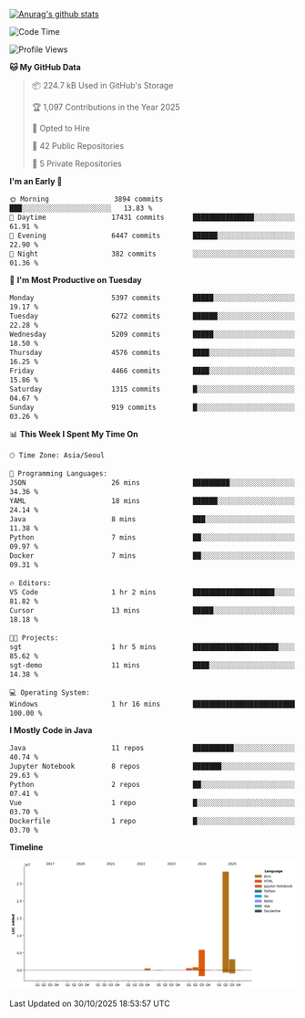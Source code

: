 [![Anurag's github stats](https://github-readme-stats.vercel.app/api?username=hajubal)](https://github.com/anuraghazra/github-readme-stats)

<!--START_SECTION:waka-->
![Code Time](http://img.shields.io/badge/Code%20Time-797%20hrs%2042%20mins-blue)

![Profile Views](http://img.shields.io/badge/Profile%20Views-0-blue)

**🐱 My GitHub Data** 

> 📦 224.7 kB Used in GitHub's Storage 
 > 
> 🏆 1,097 Contributions in the Year 2025
 > 
> 💼 Opted to Hire
 > 
> 📜 42 Public Repositories 
 > 
> 🔑 5 Private Repositories 
 > 
**I'm an Early 🐤** 

```text
🌞 Morning                3894 commits        ███░░░░░░░░░░░░░░░░░░░░░░   13.83 % 
🌆 Daytime                17431 commits       ███████████████░░░░░░░░░░   61.91 % 
🌃 Evening                6447 commits        ██████░░░░░░░░░░░░░░░░░░░   22.90 % 
🌙 Night                  382 commits         ░░░░░░░░░░░░░░░░░░░░░░░░░   01.36 % 
```
📅 **I'm Most Productive on Tuesday** 

```text
Monday                   5397 commits        █████░░░░░░░░░░░░░░░░░░░░   19.17 % 
Tuesday                  6272 commits        ██████░░░░░░░░░░░░░░░░░░░   22.28 % 
Wednesday                5209 commits        █████░░░░░░░░░░░░░░░░░░░░   18.50 % 
Thursday                 4576 commits        ████░░░░░░░░░░░░░░░░░░░░░   16.25 % 
Friday                   4466 commits        ████░░░░░░░░░░░░░░░░░░░░░   15.86 % 
Saturday                 1315 commits        █░░░░░░░░░░░░░░░░░░░░░░░░   04.67 % 
Sunday                   919 commits         █░░░░░░░░░░░░░░░░░░░░░░░░   03.26 % 
```


📊 **This Week I Spent My Time On** 

```text
🕑︎ Time Zone: Asia/Seoul

💬 Programming Languages: 
JSON                     26 mins             █████████░░░░░░░░░░░░░░░░   34.36 % 
YAML                     18 mins             ██████░░░░░░░░░░░░░░░░░░░   24.14 % 
Java                     8 mins              ███░░░░░░░░░░░░░░░░░░░░░░   11.38 % 
Python                   7 mins              ██░░░░░░░░░░░░░░░░░░░░░░░   09.97 % 
Docker                   7 mins              ██░░░░░░░░░░░░░░░░░░░░░░░   09.31 % 

🔥 Editors: 
VS Code                  1 hr 2 mins         ████████████████████░░░░░   81.82 % 
Cursor                   13 mins             █████░░░░░░░░░░░░░░░░░░░░   18.18 % 

🐱‍💻 Projects: 
sgt                      1 hr 5 mins         █████████████████████░░░░   85.62 % 
sgt-demo                 11 mins             ████░░░░░░░░░░░░░░░░░░░░░   14.38 % 

💻 Operating System: 
Windows                  1 hr 16 mins        █████████████████████████   100.00 % 
```

**I Mostly Code in Java** 

```text
Java                     11 repos            ██████████░░░░░░░░░░░░░░░   40.74 % 
Jupyter Notebook         8 repos             ███████░░░░░░░░░░░░░░░░░░   29.63 % 
Python                   2 repos             ██░░░░░░░░░░░░░░░░░░░░░░░   07.41 % 
Vue                      1 repo              █░░░░░░░░░░░░░░░░░░░░░░░░   03.70 % 
Dockerfile               1 repo              █░░░░░░░░░░░░░░░░░░░░░░░░   03.70 % 
```



**Timeline**

![Lines of Code chart](https://raw.githubusercontent.com/hajubal/hajubal/main/assets/bar_graph.png)


 Last Updated on 30/10/2025 18:53:57 UTC
<!--END_SECTION:waka-->